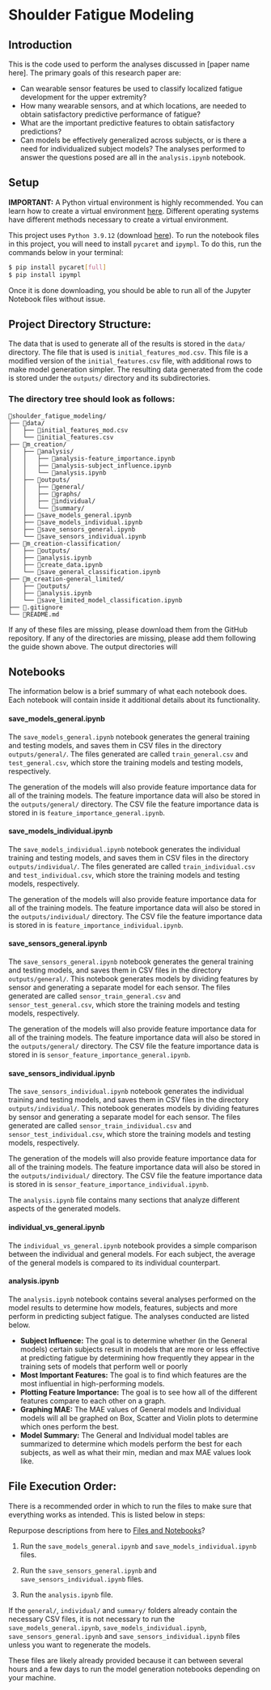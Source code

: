 # Shoulder Fatigue Modeling

## Introduction
This is the code used to perform the analyses discussed in [paper name here].
The primary goals of this research paper are:
- Can wearable sensor features be used to classify localized fatigue development for the upper extremity?
- How many wearable sensors, and at which locations, are needed to obtain satisfactory predictive performance of fatigue?
- What are the important predictive features to obtain satisfactory predictions?
- Can models be effectively generalized across subjects, or is there a need for individualized subject models?
The analyses performed to answer the questions posed are all in the `analysis.ipynb` notebook.

## Setup
**IMPORTANT:** A Python virtual environment is highly recommended. You can learn how to create a virtual environment [here](https://docs.python.org/3/library/venv.html). Different operating systems have different methods necessary to create a virtual environment.

This project uses `Python 3.9.12` (download [here](https://www.python.org/downloads/release/python-3912/)). To run the notebook files in this project, you will need to install `pycaret` and `ipympl`. To do this, run the commands below in your terminal:
~~~bash
$ pip install pycaret[full]
$ pip install ipympl
~~~
Once it is done downloading, you should be able to run all of the Jupyter Notebook files without issue.

## Project Directory Structure:
The data that is used to generate all of the results is stored in the `data/` directory. The file that is used is `initial_features_mod.csv`. This file is a modified version of the `initial_features.csv` file, with additional rows to make model generation simpler. The resulting data generated from the code is stored under the `outputs/` directory and its subdirectories.

### The directory tree should look as follows:
~~~
📁shoulder_fatigue_modeling/
├── 📁data/
│   ├── 📄initial_features_mod.csv
│   └── 📄initial_features.csv
├── 📁m_creation/
│   ├── 📁analysis/
│   │   ├── 📄analysis-feature_importance.ipynb
│   │   ├── 📄analysis-subject_influence.ipynb
│   │   └── 📄analysis.ipynb
│   ├── 📁outputs/
│   │   ├── 📁general/
│   │   ├── 📁graphs/
│   │   ├── 📁individual/
│   │   └── 📁summary/
│   ├── 📄save_models_general.ipynb
│   ├── 📄save_models_individual.ipynb
│   ├── 📄save_sensors_general.ipynb
│   └── 📄save_sensors_individual.ipynb
├── 📁m_creation-classification/
│   ├── 📁outputs/
│   ├── 📄analysis.ipynb
│   ├── 📄create_data.ipynb
│   └── 📄save_general_classification.ipynb
├── 📁m_creation-general_limited/
│   ├── 📁outputs/
│   ├── 📄analysis.ipynb
│   └── 📄save_limited_model_classification.ipynb
├── 📜.gitignore
└── 📙README.md
~~~

If any of these files are missing, please download them from the GitHub repository. If any of the directories are missing, please add them following the guide shown above. The output directories will


## Notebooks
The information below is a brief summary of what each notebook does. Each notebook will contain inside it additional details about its functionality.

#### save_models_general.ipynb
The `save_models_general.ipynb` notebook generates the general training and testing models, and saves them in CSV files in the directory `outputs/general/`. The files generated are called `train_general.csv` and `test_general.csv`, which store the training models and testing models, respectively. 

The generation of the models will also provide feature importance data for all of the training models. The feature importance data will also be stored in the `outputs/general/` directory. The CSV file the feature importance data is stored in is `feature_importance_general.ipynb`. 

#### save_models_individual.ipynb
The `save_models_individual.ipynb` notebook generates the individual training and testing models, and saves them in CSV files in the directory `outputs/individual/`. The files generated are called `train_individual.csv` and `test_individual.csv`, which store the training models and testing models, respectively. 

The generation of the models will also provide feature importance data for all of the training models. The feature importance data will also be stored in the `outputs/individual/` directory. The CSV file the feature importance data is stored in is `feature_importance_individual.ipynb`. 

#### save_sensors_general.ipynb
The `save_sensors_general.ipynb` notebook generates the general training and testing models, and saves them in CSV files in the directory `outputs/general/`. This notebook generates models by dividing features by sensor and generating a separate model for each sensor. The files generated are called `sensor_train_general.csv` and `sensor_test_general.csv`, which store the training models and testing models, respectively. 

The generation of the models will also provide feature importance data for all of the training models. The feature importance data will also be stored in the `outputs/general/` directory. The CSV file the feature importance data is stored in is `sensor_feature_importance_general.ipynb`.

#### save_sensors_individual.ipynb
The `save_sensors_individual.ipynb` notebook generates the individual training and testing models, and saves them in CSV files in the directory `outputs/individual/`. This notebook generates models by dividing features by sensor and generating a separate model for each sensor. The files generated are called `sensor_train_individual.csv` and `sensor_test_individual.csv`, which store the training models and testing models, respectively. 

The generation of the models will also provide feature importance data for all of the training models. The feature importance data will also be stored in the `outputs/individual/` directory. The CSV file the feature importance data is stored in is `sensor_feature_importance_individual.ipynb`.

The `analysis.ipynb` file contains many sections that analyze different aspects of the generated models. 

#### individual_vs_general.ipynb
The `individual_vs_general.ipynb` notebook provides a simple comparison between the individual and general models. For each subject, the average of the general models is compared to its individual counterpart.

#### analysis.ipynb
The `analysis.ipynb` notebook contains several analyses performed on the model results to determine how models, features, subjects and more perform in predicting subject fatigue. The analyses conducted are listed below.
- **Subject Influence:** The goal is to determine whether (in the General models) certain subjects result in models that are more or less effective at predicting fatigue by determining how frequently they appear in the training sets of models that perform well or poorly
- **Most Important Features:** The goal is to find which features are the most influential in high-performing models. 
- **Plotting Feature Importance:** The goal is to see how all of the different features compare to each other on a graph.
- **Graphing MAE:** The MAE values of General models and Individual models will all be graphed on Box, Scatter and Violin plots to determine which ones perform the best.
- **Model Summary:** The General and Individual model tables are summarized to determine which models perform the best for each subjects, as well as what their min, median and max MAE values look like.


## File Execution Order:
There is a recommended order in which to run the files to make sure that everything works as intended. This is listed below in steps:

Repurpose descriptions from here to [Files and Notebooks](#files-and-notebooks)?

1. Run the `save_models_general.ipynb` and `save_models_individual.ipynb` files.

3. Run the `save_sensors_general.ipynb` and `save_sensors_individual.ipynb` files.

4. Run the `analysis.ipynb` file.

If the `general/`, `individual/` and `summary/` folders already contain the necessary CSV files, it is not necessary to run the `save_models_general.ipynb`, `save_models_individual.ipynb`, `save_sensors_general.ipynb` and `save_sensors_individual.ipynb` files unless you want to regenerate the models.

These files are likely already provided because it can between several hours and a few days to run the model generation notebooks depending on your machine.

